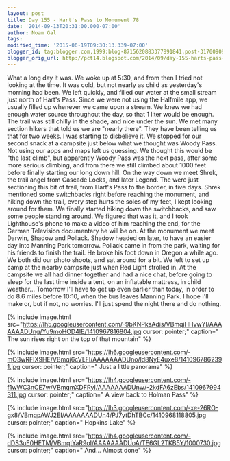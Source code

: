 ```yaml
---
layout: post
title: Day 155 - Hart's Pass to Monument 78
date: '2014-09-13T20:31:00.000-07:00'
author: Noam Gal
tags:
modified_time: '2015-06-19T09:30:13.339-07:00'
blogger_id: tag:blogger.com,1999:blog-8715620883377891841.post-3170090939740714889
blogger_orig_url: http://pct14.blogspot.com/2014/09/day-155-harts-pass-to-monument-78.html
---
```


 What a long day it was.
 We woke up at 5:30, and from then I tried not looking at the time. It was cold, but
 not nearly as child as yesterday's morning had been.
 We left quickly, and filled our water at the small stream
 just north of Hart's Pass. Since we were not using the Halfmile app, we usually filled up whenever we came upon a
 stream. We knew we had enough water source throughout the day, so that 1 liter would be enough.
 The trail was
 still chilly in the shade, and nice under the sun. We met many section hikers that told us we are "nearly there".
 They have been telling us that for two weeks. I was starting to disbelieve it.
 We stopped for our second snack
 at a campsite just below what we thought was Woody Pass. Not using our apps and maps left us guessing. We thought
 this would be "the last climb", but apparently Woody Pass was the next pass, after some more serious climbing, and
 from there we still climbed about 1000 feet before finally starting our long down hill.
 On the way down we meet
 Shrek, the trail angel from Cascade Locks, and later Legend. The were just sectioning this bit of trail, from Hart's
 Pass to the border, in five days. Shrek mentioned some switchbacks right before reaching the monument, and hiking
 down the trail, every step hurts the soles of my feet, I kept looking around for them.
 We finally started
 hiking down the switchbacks, and saw some people standing around. We figured that was it, and I took Lighthouse's
 phone to make a video of him reaching the end, for the German Television documentary he will be on.
 At the
 monument we meet Darwin, Shadow and Pollack. Shadow headed on later, to have an easier day into Manning Park
 tomorrow. Pollack came in from the park, waiting for his friends to finish the trail. He broke his foot down in
 Oregon a while ago. We both did our photo shoots, and sat around for a bit. We left to set up camp at the nearby
 campsite just when Red Light strolled in.
 At the campsite we all had dinner together and had a nice chat,
 before going to sleep for the last time inside a tent, on an inflatable mattress, in child weather...
 Tomorrow
 I'll have to get up even earlier than today, in order to do 8.6 miles before 10:10, when the bus leaves Manning
 Park. I hope I'll make or, but if not, no worries. I'll just spend the night there and do nothing.<br>
 
{% include image.html src="https://lh5.googleusercontent.com/-9bKNPksAdis/VBmqiHHvwYI/AAAAAAADUng/Yu9moHOD4IE/1410967816804.jpg cursor: pointer;" caption=" The sun rises right on the top of that mountain" %}

 
{% include image.html src="https://lh6.googleusercontent.com/-mO3wRFIX9HE/VBmqj6cVLFI/AAAAAAADUno/ld8NyE4uxe8/1410967862391.jpg cursor: pointer;" caption=" Just a little panorama" %}

 
{% include image.html src="https://lh4.googleusercontent.com/-f1wWC3nCE7w/VBmqmXDFRyI/AAAAAAADUnw/-2kdFA6zEbs/1410967994311.jpg cursor: pointer;" caption=" A view back to Holman Pass" %}

 
{% include image.html src="https://lh3.googleusercontent.com/-xe-26RO-gx8/VBmqpAWJ2EI/AAAAAAADUn4/PJ7ytDhTBCc/1410968118805.jpg cursor: pointer;" caption=" Hopkins Lake" %}

 
{% include image.html src="https://lh4.googleusercontent.com/-dDS3uE0HETM/VBmqtYaR9oI/AAAAAAADUoA/TE6GL2TKB5Y/1000730.jpg cursor: pointer;" caption=" And... Almost done" %}

